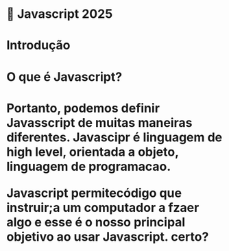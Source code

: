# 🌸 Javascript 2025

<h1> Introdução </h1>

<h1> O que é Javascript? <h1>
<p>Portanto, podemos definir Javasscript de muitas  maneiras diferentes. Javascipr é linguagem de high level, orientada a objeto, linguagem de programacao. </p>

Javascript permitecódigo que instruir;a um computador a fzaer algo e esse é o nosso principal objetivo ao usar Javascript. certo?

